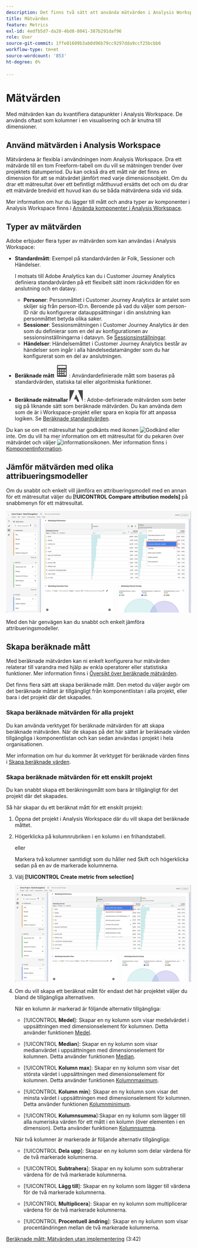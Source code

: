 ```yaml
---
description: Det finns två sätt att använda mätvärden i Analysis Workspace.
title: Mätvärden
feature: Metrics
exl-id: 4edfb5d7-da20-4bd8-8041-387b291daf96
role: User
source-git-commit: 1ffe01609b3ab0d96b79cc9297dda9ccf25bcbb6
workflow-type: tm+mt
source-wordcount: '853'
ht-degree: 0%

---
```


# Mätvärden

Med mätvärden kan du kvantifiera datapunkter i Analysis Workspace. De används oftast som kolumner i en visualisering och är knutna till dimensioner.

## Använd mätvärden i Analysis Workspace

Mätvärdena är flexibla i användningen inom Analysis Workspace. Dra ett mätvärde till en tom Freeform-tabell om du vill se mätningen trender över projektets datumperiod. Du kan också dra ett mått när det finns en dimension för att se mätvärdet jämfört med varje dimensionsobjekt. Om du drar ett mätresultat över ett befintligt måtthuvud ersätts det och om du drar ett mätvärde bredvid ett huvud kan du se båda mätvärdena sida vid sida.

Mer information om hur du lägger till mått och andra typer av komponenter i Analysis Workspace finns i [Använda komponenter i Analysis Workspace](/help/components/use-components-in-workspace.md).


## Typer av mätvärden

Adobe erbjuder flera typer av mätvärden som kan användas i Analysis Workspace:


* **Standardmått**: Exempel på standardvärden är Folk, Sessioner och Händelser.

  I motsats till Adobe Analytics kan du i Customer Journey Analytics definiera standardvärden på ett flexibelt sätt inom räckvidden för en anslutning och en datavy.

   * **Personer**: Personmåttet i Customer Journey Analytics är antalet som skiljer sig från person-ID:n. Beroende på vad du väljer som person-ID när du konfigurerar datauppsättningar i din anslutning kan personmåttet betyda olika saker.
   * **Sessioner**: Sessionsmätningen i Customer Journey Analytics är den som du definierar som en del av konfigurationen av sessionsinställningarna i datavyn. Se [Sessionsinställningar](/help/data-views/session-settings.md).
   * **Händelser**: Händelsemåttet i Customer Journey Analytics består av händelser som ingår i alla händelsedatamängder som du har konfigurerat som en del av anslutningen.

* **Beräknade mått** ![Beräkna](/help/assets/icons/Calculator.svg): Användardefinierade mått som baseras på standardvärden, statiska tal eller algoritmiska funktioner.

* **Beräknade mätmallar** ![AdobeLogoSmall](/help/assets/icons/AdobeLogoSmall.svg) : Adobe-definierade mätvärden som beter sig på liknande sätt som beräknade mätvärden. Du kan använda dem som de är i Workspace-projekt eller spara en kopia för att anpassa logiken. Se [Beräknade standardvärden](calc-metrics/cm-workflow/../default-calcmetrics.md).

Du kan se om ett mätresultat har godkänts med ikonen ![Godkänd](https://spectrum.adobe.com/static/icons/ui_18/CheckmarkSize100.svg) eller inte. Om du vill ha mer information om ett mätresultat för du pekaren över mätvärdet och väljer ![informationsikonen](https://spectrum.adobe.com/static/icons/workflow_18/Smock_InfoOutline_18_N.svg). Mer information finns i [Komponentinformation](use-components-in-workspace.md#component-info).

## Jämför mätvärden med olika attribueringsmodeller

Om du snabbt och enkelt vill jämföra en attribueringsmodell med en annan för ett mätresultat väljer du **[!UICONTROL Compare attribution models]** på snabbmenyn för ett mätresultat.

![Workspace-panelen markerar Jämför attribueringsmodeller](assets/compare-attribution.png)

Med den här genvägen kan du snabbt och enkelt jämföra attribueringsmodeller.

## Skapa beräknade mått

Med beräknade mätvärden kan ni enkelt konfigurera hur mätvärden relaterar till varandra med hjälp av enkla operatorer eller statistiska funktioner. Mer information finns i [Översikt över beräknade mätvärden](/help/components/calc-metrics/calc-metr-overview.md).

Det finns flera sätt att skapa beräknade mått. Den metod du väljer avgör om det beräknade måttet är tillgängligt från komponentlistan i alla projekt, eller bara i det projekt där det skapades.

### Skapa beräknade mätvärden för alla projekt

Du kan använda verktyget för beräknade mätvärden för att skapa beräknade mätvärden. När de skapas på det här sättet är beräknade värden tillgängliga i komponentlistan och kan sedan användas i projekt i hela organisationen.

Mer information om hur du kommer åt verktyget för beräknade värden finns i [Skapa beräknade värden](/help/components/calc-metrics/cm-workflow/cm-workflow.md).

### Skapa beräknade mätvärden för ett enskilt projekt

Du kan snabbt skapa ett beräkningsmått som bara är tillgängligt för det projekt där det skapades.

Så här skapar du ett beräknat mått för ett enskilt projekt:

1. Öppna det projekt i Analysis Workspace där du vill skapa det beräknade måttet.

1. Högerklicka på kolumnrubriken i en kolumn i en frihandstabell.

   eller

   Markera två kolumner samtidigt som du håller ned Skift och högerklicka sedan på en av de markerade kolumnerna.

1. Välj **[!UICONTROL Create metric from selection]**

   ![Markering av panelen Workspace Skapa från markering](assets/create-metric-from-selection.png)

1. Om du vill skapa ett beräknat mått för endast det här projektet väljer du bland de tillgängliga alternativen.

   När en kolumn är markerad är följande alternativ tillgängliga:

   * [!UICONTROL **Medel**]: Skapar en ny kolumn som visar medelvärdet i uppsättningen med dimensionselement för kolumnen. Detta använder funktionen [Medel](/help/components/calc-metrics/cm-functions.md#mean).

   * [!UICONTROL **Median**]: Skapar en ny kolumn som visar medianvärdet i uppsättningen med dimensionselement för kolumnen. Detta använder funktionen [Median](/help/components/calc-metrics/cm-functions.md#median).

   * [!UICONTROL **Kolumn max**]: Skapar en ny kolumn som visar det största värdet i uppsättningen med dimensionselement för kolumnen. Detta använder funktionen [Kolumnmaximum](/help/components/calc-metrics/cm-functions.md#column-maximum).

   * [!UICONTROL **Kolumn min**]: Skapar en ny kolumn som visar det minsta värdet i uppsättningen med dimensionselement för kolumnen. Detta använder funktionen [Kolumnminimum](/help/components/calc-metrics/cm-functions.md#column-minimum).

   * [!UICONTROL **Kolumnsumma**]:Skapar en ny kolumn som lägger till alla numeriska värden för ett mått i en kolumn (över elementen i en dimension). Detta använder funktionen [Kolumnsumma](/help/components/calc-metrics/cm-functions.md#column-sum).

   När två kolumner är markerade är följande alternativ tillgängliga:

   * [!UICONTROL **Dela upp**]: Skapar en ny kolumn som delar värdena för de två markerade kolumnerna.

   * [!UICONTROL **Subtrahera**]: Skapar en ny kolumn som subtraherar värdena för de två markerade kolumnerna.

   * [!UICONTROL **Lägg till**]: Skapar en ny kolumn som lägger till värdena för de två markerade kolumnerna.

   * [!UICONTROL **Multiplicera**]: Skapar en ny kolumn som multiplicerar värdena för de två markerade kolumnerna.

   * [!UICONTROL **Procentuell ändring**]: Skapar en ny kolumn som visar procentändringen mellan de två markerade kolumnerna.

[Beräknade mått: Mätvärden utan implementering](https://experienceleague.adobe.com/docs/analytics-learn/tutorials/components/calculated-metrics/calculated-metrics-implementationless-metrics.html) (3:42)


